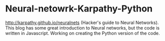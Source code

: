 # Neural-netowrk-Karpathy-Python
http://karpathy.github.io/neuralnets (Hacker's guide to Neural Networks).
This blog has some great introduction to Neural networks, but the code is written in Javascript. Working on creating the Python version of the code.
